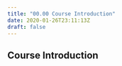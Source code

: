 ```yaml
---
title: "00.00 Course Introduction"
date: 2020-01-26T23:11:13Z
draft: false
---
```


## Course Introduction

